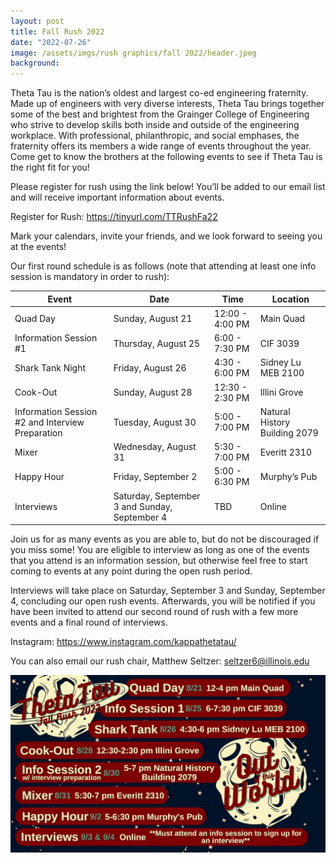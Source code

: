 ```yaml
---
layout: post
title: Fall Rush 2022
date: "2022-07-26"
image: /assets/imgs/rush graphics/fall 2022/header.jpeg
background:
---
```


Theta Tau is the nation’s oldest and largest co-ed engineering fraternity. Made up of engineers with very diverse interests, Theta Tau brings together some of the best and brightest from the Grainger College of Engineering who strive to develop skills both inside and outside of the engineering workplace. With professional, philanthropic, and social emphases, the fraternity offers its members a wide range of events throughout the year. Come get to know the brothers at the following events to see if Theta Tau is the right fit for you!

Please register for rush using the link below! You’ll be added to our email list and will receive important information about events.

Register for Rush: <https://tinyurl.com/TTRushFa22>

Mark your calendars, invite your friends, and we look forward to seeing you at the events!

Our first round schedule is as follows (note that attending at least one info session is mandatory in order to rush):


| Event                                            | Date                                          | Time            | Location                      |
| ------------------------------------------------ | --------------------------------------------- | --------------- |-------------------------------|
| Quad Day                                         | Sunday, August 21                             | 12:00 - 4:00 PM | Main Quad                     |
| Information Session #1                           | Thursday, August 25                           | 6:00 - 7:30 PM  | CIF 3039                      |
| Shark Tank Night                                 | Friday, August 26                             | 4:30 - 6:00 PM  | Sidney Lu MEB 2100            |
| Cook-Out                                         | Sunday, August 28                             | 12:30 - 2:30 PM | Illini Grove                  |
| Information Session #2 and Interview Preparation | Tuesday, August 30                            | 5:00 - 7:00 PM  | Natural History Building 2079 |
| Mixer                                            | Wednesday, August 31                          | 5:30 - 7:00 PM  | Everitt 2310                  |
| Happy Hour                                       | Friday, September 2                           | 5:00 - 6:30 PM  | Murphy’s Pub                  |
| Interviews                                       | Saturday, September 3 and Sunday, September 4 | TBD             | Online                        |


Join us for as many events as you are able to, but do not be discouraged if you miss some! You are eligible to interview as long as one of the events that you attend is an information session, but otherwise feel free to start coming to events at any point during the open rush period.

Interviews will take place on Saturday, September 3 and Sunday, September 4, concluding our open rush events. Afterwards, you will be notified if you have been invited to attend our second round of rush with a few more events and a final round of interviews.


Instagram: <https://www.instagram.com/kappathetatau/>

You can also email our rush chair, Matthew Seltzer: seltzer6@illinois.edu


![](/assets/imgs/posts/fall-rush-2022-schedule.jpg)
